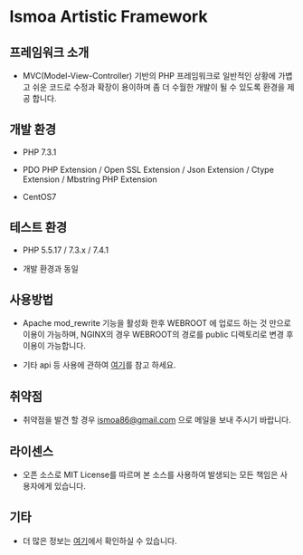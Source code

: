 # Ismoa Artistic Framework


## 프레임워크 소개
* MVC(Model-View-Controller) 기반의 PHP 프레임워크로 일반적인 상황에 가볍고 쉬운 코드로 수정과 확장이 용이하며 좀 더 수월한 개발이 될 수 있도록 환경을 제공 합니다.


## 개발 환경
* PHP 7.3.1

* PDO PHP Extension / Open SSL Extension / Json Extension / Ctype Extension / Mbstring PHP Extension

* CentOS7


## 테스트 환경
* PHP 5.5.17 / 7.3.x / 7.4.1

* 개발 환경과 동일


## 사용방법

* Apache mod_rewrite 기능을 활성화 한후 WEBROOT 에 업로드 하는 것 만으로 이용이 가능하며, NGINX의 경우 WEBROOT의 경로를 public 디렉토리로 변경 후 이용이 가능합니다.

* 기타 api 등 사용에 관하여 <a href="https://ismoa.net/document">여기</a>를 참고 하세요.


## 취약점

* 취약점을 발견 할 경우 ismoa86@gmail.com 으로 메일을 보내 주시기 바랍니다.


## 라이센스

* 오픈 소스로 MIT License를 따르며 본 소스를 사용하여 발생되는 모든 책임은 사용자에게 있습니다.


## 기타
 * 더 많은 정보는 <a href="https://ismoa.net/document">여기</a>에서 확인하실 수 있습니다.
